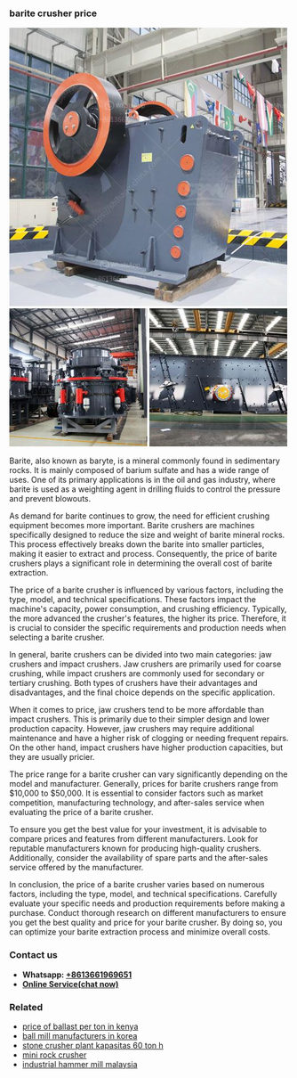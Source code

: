 <h3>barite crusher price</h3><img src='1708332486.jpg' alt=''><p>Barite, also known as baryte, is a mineral commonly found in sedimentary rocks. It is mainly composed of barium sulfate and has a wide range of uses. One of its primary applications is in the oil and gas industry, where barite is used as a weighting agent in drilling fluids to control the pressure and prevent blowouts.</p><p>As demand for barite continues to grow, the need for efficient crushing equipment becomes more important. Barite crushers are machines specifically designed to reduce the size and weight of barite mineral rocks. This process effectively breaks down the barite into smaller particles, making it easier to extract and process. Consequently, the price of barite crushers plays a significant role in determining the overall cost of barite extraction.</p><p>The price of a barite crusher is influenced by various factors, including the type, model, and technical specifications. These factors impact the machine's capacity, power consumption, and crushing efficiency. Typically, the more advanced the crusher's features, the higher its price. Therefore, it is crucial to consider the specific requirements and production needs when selecting a barite crusher.</p><p>In general, barite crushers can be divided into two main categories: jaw crushers and impact crushers. Jaw crushers are primarily used for coarse crushing, while impact crushers are commonly used for secondary or tertiary crushing. Both types of crushers have their advantages and disadvantages, and the final choice depends on the specific application.</p><p>When it comes to price, jaw crushers tend to be more affordable than impact crushers. This is primarily due to their simpler design and lower production capacity. However, jaw crushers may require additional maintenance and have a higher risk of clogging or needing frequent repairs. On the other hand, impact crushers have higher production capacities, but they are usually pricier.</p><p>The price range for a barite crusher can vary significantly depending on the model and manufacturer. Generally, prices for barite crushers range from $10,000 to $50,000. It is essential to consider factors such as market competition, manufacturing technology, and after-sales service when evaluating the price of a barite crusher.</p><p>To ensure you get the best value for your investment, it is advisable to compare prices and features from different manufacturers. Look for reputable manufacturers known for producing high-quality crushers. Additionally, consider the availability of spare parts and the after-sales service offered by the manufacturer.</p><p>In conclusion, the price of a barite crusher varies based on numerous factors, including the type, model, and technical specifications. Carefully evaluate your specific needs and production requirements before making a purchase. Conduct thorough research on different manufacturers to ensure you get the best quality and price for your barite crusher. By doing so, you can optimize your barite extraction process and minimize overall costs.</p><h3>Contact us</h3><ul><li><strong>Whatsapp:&nbsp;<a href="https://wa.me/8613661969651">+8613661969651</a></strong></li><li><a href="https://swt.shibang-china.com/?git&amp;zhl&amp;barite crusher price"><strong>Online Service(chat now)</strong></a></li></ul><h3>Related</h3><ul><li><a href='price of ballast per ton in kenya.md'>price of ballast per ton in kenya</a></li><li><a href='ball mill manufacturers in korea.md'>ball mill manufacturers in korea</a></li><li><a href='stone crusher plant kapasitas 60 ton h.md'>stone crusher plant kapasitas 60 ton h</a></li><li><a href='mini rock crusher.md'>mini rock crusher</a></li><li><a href='industrial hammer mill malaysia.md'>industrial hammer mill malaysia</a></li></ul>